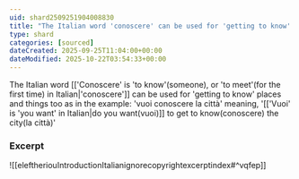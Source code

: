 ```yaml
---
uid: shard2509251904008830
title: "The Italian word 'conoscere' can be used for 'getting to know' places and things too"
type: shard
categories: [sourced]
dateCreated: 2025-09-25T11:04:00+00:00
dateModified: 2025-10-22T03:54:33+00:00
---
```

The Italian word [['Conoscere' is 'to know'(someone), or 'to meet'(for the first time) in Italian|'conoscere']] can be used for 'getting to know' places and things too as in the example: 'vuoi conoscere la città' meaning, '[['Vuoi' is 'you want' in Italian|do you want(vuoi)]] to get to know(conoscere) the city(la città)'
### Excerpt
![[eleftheriouIntroductionItalianignorecopyrightexcerptindex#^vqfep]]